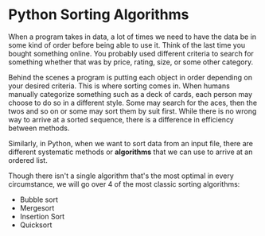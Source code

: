 # Python Sorting Algorithms

When a program takes in data, a lot of times we need to have the data be in some kind of order before being able to use it. Think of the last time you bought something online. You probably used different criteria to search for something whether that was by price, rating, size, or some other category.

Behind the scenes a program is putting each object in order depending on your desired criteria. This is where sorting comes in. When humans manually categorize something such as a deck of cards, each person may choose to do so in a different style. Some may search for the aces, then the twos and so on or some may sort them by suit first. While there is no wrong way to arrive at a sorted sequence, there is a difference in efficiency between methods.

Similarly, in Python, when we want to sort data from an input file, there are different systematic methods or **algorithms** that we can use to arrive at an ordered list.

Though there isn't a single algorithm that's the most optimal in every circumstance, we will go over 4 of the most classic sorting algorithms:

* Bubble sort
* Mergesort
* Insertion Sort
* Quicksort

